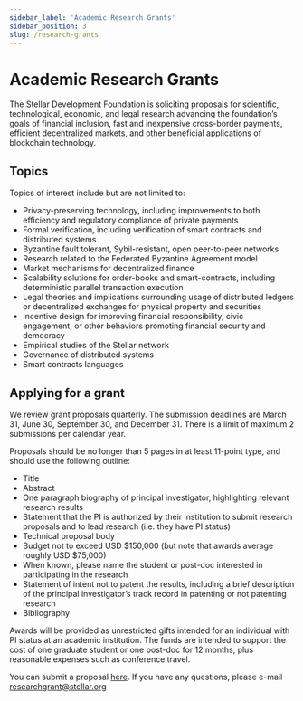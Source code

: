 ```yaml
---
sidebar_label: 'Academic Research Grants'
sidebar_position: 3
slug: /research-grants
---
```


# Academic Research Grants

The Stellar Development Foundation is soliciting proposals for scientific, technological, economic, and legal research advancing the foundation’s goals of financial inclusion, fast and inexpensive cross-border payments, efficient decentralized markets, and other beneficial applications of blockchain technology.

## Topics

Topics of interest include but are not limited to:
- Privacy-preserving technology, including improvements to both efficiency and regulatory compliance of private payments
- Formal verification, including verification of smart contracts and distributed systems
- Byzantine fault tolerant, Sybil-resistant, open peer-to-peer networks
- Research related to the Federated Byzantine Agreement model
- Market mechanisms for decentralized finance
- Scalability solutions for order-books and smart-contracts, including deterministic parallel transaction execution
- Legal theories and implications surrounding usage of distributed ledgers or decentralized exchanges for physical property and securities
- Incentive design for improving financial responsibility, civic engagement, or other behaviors promoting financial security and democracy
- Empirical studies of the Stellar network
- Governance of distributed systems
- Smart contracts languages

## Applying for a grant

We review grant proposals quarterly.
The submission deadlines are March 31, June 30, September 30, and December 31.
There is a limit of maximum 2 submissions per calendar year.

Proposals should be no longer than 5 pages in at least 11-point type, and should use the following outline:

- Title
- Abstract
- One paragraph biography of principal investigator, highlighting relevant research results
- Statement that the PI is authorized by their institution to submit research proposals and to lead research (i.e. they have PI status)
- Technical proposal body
- Budget not to exceed USD $150,000 (but note that awards average roughly USD $75,000)
- When known, please name the student or post-doc interested in participating in the research
- Statement of intent not to patent the results, including a brief description of the principal investigator’s track record in patenting or not patenting research
- Bibliography

Awards will be provided as unrestricted gifts intended for an individual with PI status at an academic institution.
The funds are intended to support the cost of one graduate student or one post-doc for 12 months, plus reasonable expenses such as conference travel.

You can submit a proposal [here](https://airtable.com/appcw1NHfQWrND52S/pag9GucC8EJ8ptMQ7/form).
If you have any questions, please e-mail researchgrant@stellar.org
